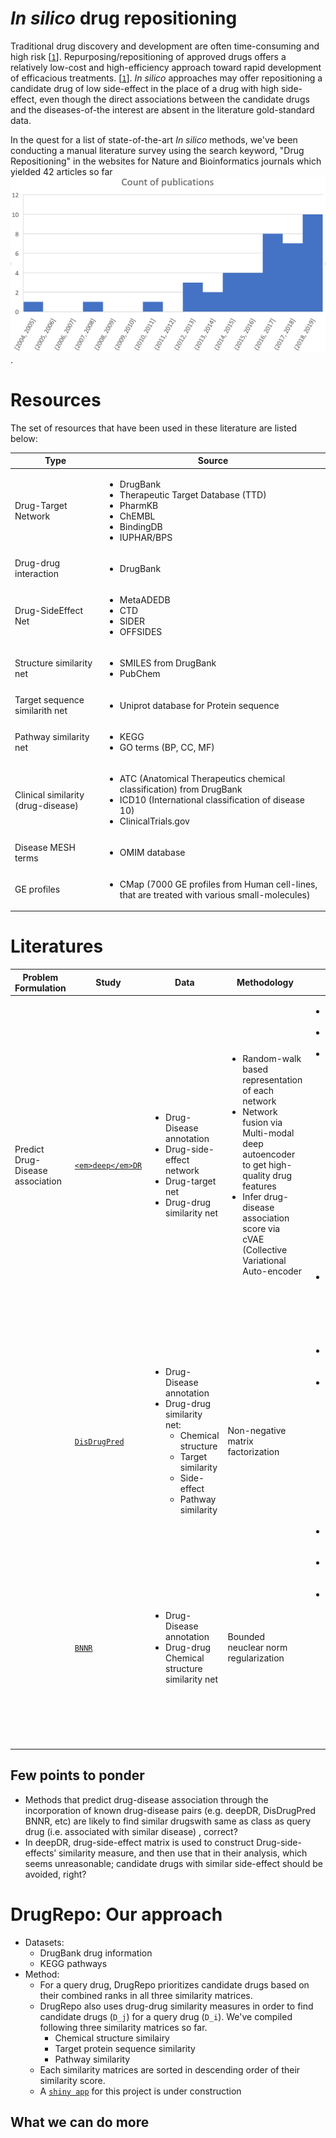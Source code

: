 # <em>In silico</em> drug repositioning
Traditional drug discovery and development are often time-consuming and high risk [[```1```](https://github.com/Akmazad/Drug-Repositioning/blob/master/Writeup/Literatures/2019%20%5BBioinformatics%5D%20deepDR%20a%20network-based%20deep%20learning%20approach%20to%20in%20silico%20drug%20repositioning.pdf)]. Repurposing/repositioning of approved drugs offers a relatively low-cost and high-efficiency approach toward rapid development of efficacious treatments. [[```1```](https://github.com/Akmazad/Drug-Repositioning/blob/master/Writeup/Literatures/2019%20%5BBioinformatics%5D%20deepDR%20a%20network-based%20deep%20learning%20approach%20to%20in%20silico%20drug%20repositioning.pdf)]. <em>In silico</em> approaches may offer repositioning a candidate drug of low side-effect in the place of a drug with high side-effect, even though the direct associations between the candidate drugs and the diseases-of-the interest are absent in the literature gold-standard data.

In the quest for a list of state-of-the-art <em>In silico</em> methods, we've been conducting a manual literature survey using the search keyword, "Drug Repositioning" in the websites for Nature and Bioinformatics journals which yielded 42 articles so far ![published 2004-2019](https://github.com/Akmazad/Drug-Repositioning/blob/master/Writeup/Literatures/count%20of%20publication.png). 

# Resources
The set of resources that have been used in these literature are listed below:

| Type |Source|
|---|---|
|Drug-Target Network|<ul><li>DrugBank</li><li>Therapeutic Target Database (TTD)</li><li>PharmKB</li><li>ChEMBL</li><li>BindingDB</li><li>IUPHAR/BPS</li></ul>|
|Drug-drug interaction|<ul><li>DrugBank</li></ul>|
|Drug-SideEffect Net|<ul><li>MetaADEDB</li><li>CTD</li><li>SIDER</li><li>OFFSIDES</li></ul>|
|Structure similarity net|<ul><li>SMILES from DrugBank</li><li>PubChem</li></ul>|
|Target sequence similarith net|<ul><li>Uniprot database for Protein sequence</li></ul>|
|Pathway similarity net|<ul><li>KEGG</li><li>GO terms (BP, CC, MF)</li></ul>|
|Clinical similarity (drug-disease)|<ul><li>ATC (Anatomical Therapeutics chemical classification) from DrugBank</li><li>ICD10 (International classification of disease 10)</li><li>ClinicalTrials.gov</li></ul>|
|Disease MESH terms|<ul><li>OMIM database</li></ul>|
|GE profiles|<ul><li>CMap (7000 GE profiles from Human cell-lines, that are treated with various small-molecules)</li></ul>|

# Literatures
|Problem Formulation|Study|Data|Methodology|Validation|Conclusion|
|---|---|---|---|---|---|
|Predict Drug-Disease association|[```<em>deep</em>DR```](https://github.com/Akmazad/Drug-Repositioning/blob/master/Writeup/Literatures/2019%20%5BBioinformatics%5D%20deepDR%20a%20network-based%20deep%20learning%20approach%20to%20in%20silico%20drug%20repositioning.pdf)|<ul><li>Drug-Disease annotation</li><li>Drug-side-effect network</li><li>Drug-target net</li><li>Drug-drug similarity net</li></ul>|<ul><li>Random-walk based representation of each network</li><li>Network fusion via Multi-modal deep autoencoder to get high-quality drug features</li><li>Infer drug-disease association score via cVAE (Collective Variational Auto-encoder</li></ul>|<ul><li>Data: ClinicalTrials.gov</li><li>Metrics: AUROC, AUPR</li><li>Methods: <ul><li>DISNet (Inductive Matrix Completion-based)</li><li>KBMF (Kernelized Bayesian Matrix Factorization)</li><li>RWR (Random-walk with restart)</li><li>Katz (Graph-based method)</li><li>RF (Random forest)</li><li>SVM</li></ul></li><li>Case-study of selected Disease and describe their association in literature</li></ul>|List of drugs with high prediction scores with a certain disease are considered as candidate drugs for repositioning|
||[```DisDrugPred```](https://github.com/Akmazad/Drug-Repositioning/blob/master/Writeup/Literatures/2019%20%5BBioinfo%5D%20Drug%20repositioning%20through%20integration%20of%20prior%20knowledge%20and%20projections%20of%20drugs%20and%20diseases.pdf)|<ul><li>Drug-Disease annotation</li><li>Drug-drug similarity net:<ul><li>Chemical structure</li><li>Target similarity</li><li>Side-effect</li><li>Pathway similarity</li></ul></li></ul>|Non-negative matrix factorization|<ul><li>Metrics: TPR/FPR, AUROC, AUPR</li><li>Methods: <ul><li>TL-HGBI (Inormation flow based)</li><li>MBiRW (Random walk based)</li><li>LRSSL (Optimization based)</li><li>SCMFDD (Constrained Matrix factorization)</li></ul></li><li>Same as deepDR</li></ul>|Same as <em>deep</em>DR|
||[```BNNR```](https://github.com/Akmazad/Drug-Repositioning/blob/master/Writeup/Literatures/2019%20%5BBioinfo%5D%20Drug%20repositioning%20based%20on%20bounded%20nuclear%20norm%20regularization.pdf)|<ul><li>Drug-Disease annotation</li><li>Drug-drug Chemical structure similarity net</li></ul>|Bounded neuclear norm regularization|<ul><li>Metrics: TPR/FPR, AUROC, AUPR</li><li>Methods: <ul><li>HGBI (Inormation flow based)</li><li>MBiRW (Random walk based)</li><li>DrugNet (Propagation flow based)</li><li>DRRS (Matrix completion of SVT algorithm)</li></ul></li></ul>|Same as <em>deep</em>DR|


## Few points to ponder
<ul><li>Methods that predict drug-disease association through the incorporation of known drug-disease pairs (e.g. deepDR, DisDrugPred BNNR, etc) are likely to find similar drugswith same as class as query drug  (i.e. associated with similar disease) , correct?</li><li>In deepDR, drug-side-effect matrix is used to construct Drug-side-effects’ similarity measure, and then use that in their analysis, which seems unreasonable; candidate drugs with similar side-effect should be avoided, right?</li></ul>

# DrugRepo: Our approach
 - Datasets: <ul><li>DrugBank drug information</li><li>KEGG pathways</li></ul>
 - Method: 
    + For a query drug, DrugRepo prioritizes candidate drugs based on their combined ranks in all three similarity matrices.
    + DrugRepo also uses drug-drug similarity measures in order to find candidate drugs (```D_j```) for a query drug (```D_i```). We've compiled following three similarity matrices so far.
       - Chemical structure similairy
       - Target protein sequence similarity
       - Pathway similarity
    + Each similarity matrices are sorted in descending order of their similarity score.
    + A [```shiny app```](http://vafaeelab.com/drugrepositioning.html) for this project is under construction 

## What we can do more

